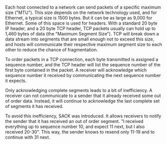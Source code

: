 Each host connected to a network can send packets of a specific maximum size ("MTU"). This size depends on the network technology used, and for Ethernet, a typical size is 1500 bytes. But it can be as large as 9,000 for Ethernet. Some of this space is used for headers. With a standard 20 byte IP header, and a 20 byte TCP header, TCP packets usually can hold up to 1,460 bytes of data (the "Maximum Segment Size"). TCP will break down a data stream into segments that are small enough not to exceed this size, and hosts will communicate their respective maximum segment size to each other to reduce the chance of fragmentation.

To order packets in a TCP connection, each byte transmitted is assigned a sequence number, and the TCP header will list the sequence number of the first byte contained in the packet. A receiver will acknowledge which sequence number it received by communicating the next sequence number it expects.

Only acknowledging complete segments leads to a bit of inefficiency. A receiver can not communicate to a sender that it already received some out of order data. Instead, it will continue to acknowledge the last complete set of segments it has received.

To avoid this inefficiency, SACK was introduced. It allows receivers to notify the sender that it has received an out of order segment. "I received everything up to sequence number 10, and expect 11 next, but I also received 20-30". This way, the sender knows to resend only 11-19 and to continue with 31 next.
